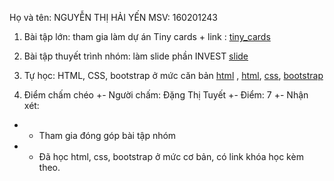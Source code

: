 Họ và tên: NGUYỄN THỊ HẢI YẾN
MSV: 160201243

1. Bài tập lớn: tham gia làm dự án Tiny cards + link : [tiny_cards](https://github.com/truonganhhoang/INT2208-4-2018/tree/master/nhom-5)

2. Bài tập thuyết trình nhóm: làm slide phần INVEST 
[slide](https://github.com/truonganhhoang/SoftEng/blob/master/specifications/PITCHME.md)

3. Tự học: HTML, CSS, bootstrap ở mức căn bản
[html](https://www.coursera.org/learn/html/lecture/Ilm91/01-01-welcome-to-introduction-to-html5) , 
[html](https://www.w3schools.com/html/default.asp),
[css](https://www.w3schools.com/css/),
[bootstrap](http://getbootstrap.com.vn/getting-started/)
4. Điểm chấm chéo
+- Người chấm: Đặng Thị Tuyết
+- Điểm: 7
+- Nhận xét:
+	- Tham gia đóng góp bài tập nhóm
+	- Đã học html, css, bootstrap ở mức cơ bản, có link khóa học kèm theo.

